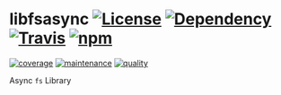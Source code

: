 # libfsasync [![License][license-image]][license-url] [![Dependency][depencency-image]][dependency-url] [![Travis][travis-image]][travis-url] [![npm][npm-image]][npm-url]

[![coverage][nyc-cov-image]][github-url] [![maintenance][maintenance-image]][npmsio-url] [![quality][quality-image]][npmsio-url]

Async `fs` Library

[depencency-image]:https://img.shields.io/librariesio/release/npm/libfsasync?logo=nodedotjs
[dependency-url]:https://npmjs.com/package/libfsasync?activeTab=dependencies
[github-url]:https://github.com/kei-g/libfsasync
[license-image]:https://img.shields.io/github/license/kei-g/libfsasync
[license-url]:https://opensource.org/licenses/BSD-3-Clause
[maintenance-image]:https://img.shields.io/npms-io/maintenance-score/libfsasync?logo=npm
[npm-image]:https://img.shields.io/npm/v/libfsasync.svg?logo=npm
[npm-url]:https://npmjs.org/package/libfsasync
[npmsio-url]:https://npms.io/search?q=libfsasync
[nyc-cov-image]:https://img.shields.io/nycrc/kei-g/libfsasync?config=.nycrc.json&label=coverage
[quality-image]:https://img.shields.io/npms-io/quality-score/libfsasync?logo=npm
[travis-image]:https://img.shields.io/travis/kei-g/libfsasync/main.svg?logo=travis
[travis-url]:https://travis-ci.org/kei-g/libfsasync
